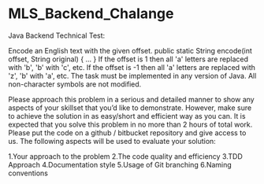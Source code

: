 # MLS_Backend_Chalange
Java Backend Technical Test:

Encode an English text with the given offset. public static String encode(int offset, String original) { ...
} If the offset is 1 then all 'a' letters are replaced with 'b', 'b' with 'c', etc. If the offset is -1 then all 'a' letters are replaced with 'z', 'b' with 'a', etc. The task must be implemented in any version of Java. All non-character symbols are not modified.

Please approach this problem in a serious and detailed manner to show any aspects of your skillset that you’d like to demonstrate. However, make sure to achieve the solution in as easy/short and efficient way as you can. It is expected that you solve this problem in no more than 2 hours of total work. Please put the code on a github / bitbucket repository and give access to us. The following aspects will be used to evaluate your solution:

1.Your approach to the problem
2.The code quality and efficiency
3.TDD Approach
4.Documentation style
5.Usage of Git branching
6.Naming conventions
